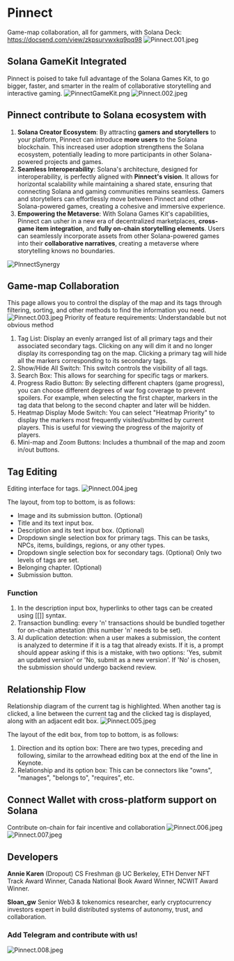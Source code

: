 # Pinnect
Game-map collaboration, all for gammers, with Solana
Deck: https://docsend.com/view/zkpsurvwxkq9pq98 
![Pinnect.001.jpeg](/Tracks/Gaming/Pinnect/Tracks/Gaming/Pinnect/images/Pinnect.001.jpeg)
## Solana GameKit Integrated
Pinnect is poised to take full advantage of the Solana Games Kit, to go bigger, faster, and smarter in the realm of collaborative storytelling and interactive gaming.
![PinnectGameKit.png](/Tracks/Gaming/Pinnect/images/PinnectGameKit.png)
![Pinnect.002.jpeg](/Tracks/Gaming/Pinnect/images/Pinnect.002.jpeg)
## Pinnect contribute to Solana ecosystem with
1. **Solana Creator Ecosystem**: By attracting **gamers and storytellers** to your platform, Pinnect can introduce **more users** to the Solana blockchain. This increased user adoption strengthens the Solana ecosystem, potentially leading to more participants in other Solana-powered projects and games.
2. **Seamless Interoperability**: Solana's architecture, designed for interoperability, is perfectly aligned with **Pinnect's vision**. It allows for horizontal scalability while maintaining a shared state, ensuring that connecting Solana and gaming communities remains seamless. Gamers and storytellers can effortlessly move between Pinnect and other Solana-powered games, creating a cohesive and immersive experience.
3. **Empowering the Metaverse**: With Solana Games Kit's capabilities, Pinnect can usher in a new era of decentralized marketplaces, **cross-game item integration**, and **fully on-chain storytelling elements**. Users can seamlessly incorporate assets from other Solana-powered games into their **collaborative narratives**, creating a metaverse where storytelling knows no boundaries.

![PInnectSynergy](/Tracks/Gaming/Pinnect/images/PInnectSynergy.png)
## Game-map Collaboration
This page allows you to control the display of the map and its tags through filtering, sorting, and other methods to find the information you need.
![Pinnect.003.jpeg](/Tracks/Gaming/Pinnect/images/Pinnect.003.jpeg)
Priority of feature requirements: Understandable but not obvious method
1. Tag List: Display an evenly arranged list of all primary tags and their associated secondary tags. Clicking on any will dim it and no longer display its corresponding tag on the map. Clicking a primary tag will hide all the markers corresponding to its secondary tags.
2. Show/Hide All Switch: This switch controls the visibility of all tags.
3. Search Box: This allows for searching for specific tags or markers.
4. Progress Radio Button: By selecting different chapters (game progress), you can choose different degrees of war fog coverage to prevent spoilers. For example, when selecting the first chapter, markers in the tag data that belong to the second chapter and later will be hidden.
5. Heatmap Display Mode Switch: You can select "Heatmap Priority" to display the markers most frequently visited/submitted by current players. This is useful for viewing the progress of the majority of players.
6. Mini-map and Zoom Buttons: Includes a thumbnail of the map and zoom in/out buttons.

## Tag Editing
Editing interface for tags.
![Pinnect.004.jpeg](/Tracks/Gaming/Pinnect/images/Pinnect.004.jpeg)

The layout, from top to bottom, is as follows:
- Image and its submission button. (Optional)
- Title and its text input box.
- Description and its text input box. (Optional)
- Dropdown single selection box for primary tags.
  This can be tasks, NPCs, items, buildings, regions, or any other types.
- Dropdown single selection box for secondary tags. (Optional)
  Only two levels of tags are set.
- Belonging chapter. (Optional)
- Submission button.

### Function
1. In the description input box, hyperlinks to other tags can be created using [[]] syntax.
2. Transaction bundling: every 'n' transactions should be bundled together for on-chain attestation (this number 'n' needs to be set).
3. AI duplication detection: when a user makes a submission, the content is analyzed to determine if it is a tag that already exists. If it is, a prompt should appear asking if this is a mistake, with two options: 'Yes, submit an updated version' or 'No, submit as a new version'. If 'No' is chosen, the submission should undergo backend review.

## Relationship Flow
Relationship diagram of the current tag is highlighted. When another tag is clicked, a line between the current tag and the clicked tag is displayed, along with an adjacent edit box.
![Pinnect.005.jpeg](/Tracks/Gaming/Pinnect/images/Pinnect.005.jpeg)

The layout of the edit box, from top to bottom, is as follows:
1. Direction and its option box: There are two types, preceding and following, similar to the arrowhead editing box at the end of the line in Keynote.
2. Relationship and its option box: This can be connectors like "owns", "manages", "belongs to", "requires", etc.

## Connect Wallet with cross-platform support on Solana
Contribute on-chain for fair incentive and collaboration
![Pinnect.006.jpeg](/Tracks/Gaming/Pinnect/images/Pinnect.006.jpeg)
![Pinnect.007.jpeg](/Tracks/Gaming/Pinnect/images/Pinnect.007.jpeg)

## Developers
**Annie Karen**
(Dropout) CS Freshman @ UC Berkeley, ETH Denver NFT Track Award Winner, Canada National Book Award Winner, NCWIT Award Winner.

**Sloan_gw**
Senior Web3 & tokenomics researcher, early cryptocurrency investors expert in build distributed systems of autonomy, trust, and collaboration.

### Add Telegram and contribute with us!
![Pinnect.008.jpeg](/Tracks/Gaming/Pinnect/images/Pinnect.008.png)